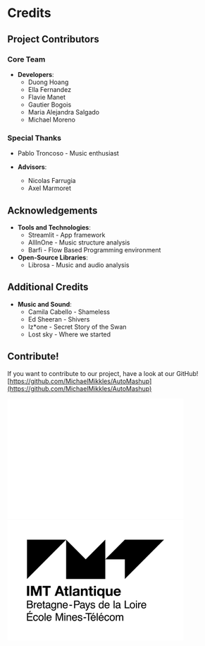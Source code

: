 # Credits

## Project Contributors

### Core Team

- **Developers**:
  - Duong Hoang 
  - Ella Fernandez
  - Flavie Manet 
  - Gautier Bogois 
  - Maria Alejandra Salgado 
  - Michael Moreno 

### Special Thanks
  - Pablo Troncoso - Music enthusiast

- **Advisors**:
  - Nicolas Farrugia 
  - Axel Marmoret 

## Acknowledgements

- **Tools and Technologies**:
  - Streamlit - App framework 
  - AllInOne - Music structure analysis
  - Barfi - Flow Based Programming environment
- **Open-Source Libraries**:
  - Librosa - Music and audio analysis

## Additional Credits

- **Music and Sound**:
  - Camila Cabello - Shameless
  - Ed Sheeran - Shivers
  - Iz*one - Secret Story of the Swan
  - Lost sky -  Where we started


## Contribute!
If you want to contribute to our project, have a look at our GitHub!  
[https://github.com/MichaelMikkles/AutoMashup](https://github.com/MichaelMikkles/AutoMashup)

![IMT Atlantique Logo](./images/IMT_Atlantique_logo.png#only-dark)
![IMT Atlantique Logo](./images/IMT_Atlantique_logo_Black.png#only-light)


